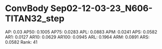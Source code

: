 # ConvBody Sep02-12-03-23_N606-TITAN32_step

AP: 0.03
AP50: 0.1005
AP75: 0.0283
APL: 0.0883
APM: 0.0241
APS: 0.0582
AR1: 0.0127
AR10: 0.0629
AR100: 0.0945
ARL: 0.1964
ARM: 0.0891
ARS: 0.0582
Rank: 41